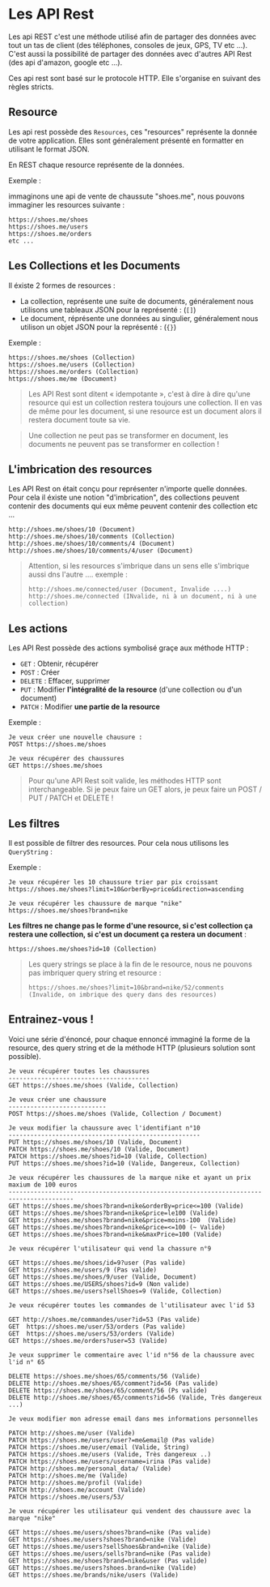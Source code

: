 # Les API Rest

Les api REST c'est une méthode utilisé afin de partager des données avec tout un tas de client (des téléphones, consoles de jeux, GPS, TV etc ...). C'est aussi la possibilité de partager des données avec d'autres API Rest (des api d'amazon, google etc ...).

Ces api rest sont basé sur le protocole HTTP. Elle s'organise en suivant des règles stricts.

## Resource

Les api rest possède des `Resources`, ces "resources" représente la donnée de votre application. Elles sont généralement présenté en formatter en utilisant le format JSON.

En REST chaque resource représente de la données.

Exemple :

immaginons une api de vente de chaussute "shoes.me", nous pouvons immaginer les resources suivante :

```
https://shoes.me/shoes
https://shoes.me/users
https://shoes.me/orders
etc ...
```

## Les Collections et les Documents

Il éxiste 2 formes de resources :

- La collection, représente une suite de documents, généralement nous utilisons une tableaux JSON pour la représenté : (`[]`)
- Le document, réprésente une données au singulier, généralement nous utilison un objet JSON pour la représenté : (`{}`)

Exemple :

```
https://shoes.me/shoes (Collection)
https://shoes.me/users (Collection)
https://shoes.me/orders (Collection)
https://shoes.me/me (Document)
```

> Les API Rest sont ditent « idempotante », c'est à dire à dire qu'une resource qui est un collection restera toujours une collection. Il en vas de même pour les document, si une resource est un document alors il restera document toute sa vie.

> Une collection ne peut pas se transformer en document, les documents ne peuvent pas se transformer en collection !

## L'imbrication des resources

Les API Rest on était conçu pour représenter n'importe quelle données. Pour cela il éxiste une notion "d'imbrication", des collections peuvent contenir des documents qui eux même peuvent contenir des collection etc ...

```
http://shoes.me/shoes/10 (Document)
http://shoes.me/shoes/10/comments (Collection)
http://shoes.me/shoes/10/comments/4 (Document)
http://shoes.me/shoes/10/comments/4/user (Document)
```

> Attention, si les resources s'imbrique dans un sens elle s'imbrique aussi dns l'autre .... exemple :
>
> ```
> http://shoes.me/connected/user (Document, Invalide ....)
> http://shoes.me/connected (INvalide, ni à un document, ni à une collection)
> ```

## Les actions

Les API Rest possède des actions symbolisé graçe aux méthode HTTP :

- `GET` : Obtenir, récupérer
- `POST` : Créer
- `DELETE` : Effacer, supprimer
- `PUT` : Modifier **l'intégralité de la resource** (d'une collection ou d'un document)
- `PATCH` : Modifier **une partie de la resource**

Exemple :

```
Je veux créer une nouvelle chausure :
POST https://shoes.me/shoes

Je veux récupérer des chaussures
GET https://shoes.me/shoes
```

> Pour qu'une API Rest soit valide, les méthodes HTTP sont interchangeable. Si je peux faire un GET alors, je peux faire un POST / PUT / PATCH et DELETE !

## Les filtres

Il est possible de filtrer des resources. Pour cela nous utilisons les `QueryString` :

Exemple :

```
Je veux récupérer les 10 chaussure trier par pix croissant
https://shoes.me/shoes?limit=10&orberBy=price&direction=ascending

Je veux récupérer les chaussure de marque "nike"
https://shoes.me/shoes?brand=nike
```

**Les filtres ne change pas le forme d'une resource, si c'est collection ça restera une collection, si c'est un document ça restera un document** :

```
https://shoes.me/shoes?id=10 (Collection)
```

> Les query strings se place à la fin de le resource, nous ne pouvons pas imbriquer query string et resource :
>
> ```
> https://shoes.me/shoes?limit=10&brand=nike/52/comments (Invalide, on imbrique des query dans des resources)
> ```

## Entrainez-vous !

Voici une série d'énoncé, pour chaque ennoncé immaginé la forme de la resource, des query string et de la méthode HTTP (plusieurs solution sont possible).

```
Je veux récupérer toutes les chaussures
---------------------------------------
GET https://shoes.me/shoes (Valide, Collection)

Je veux créer une chaussure
---------------------------
POST https://shoes.me/shoes (Valide, Collection / Document)

Je veux modifier la chaussure avec l'identifiant n°10
-----------------------------------------------------
PUT https://shoes.me/shoes/10 (Valide, Document)
PATCH https://shoes.me/shoes/10 (Valide, Document)
PATCH https://shoes.me/shoes?id=10 (Valide, Collection)
PUT https://shoes.me/shoes?id=10 (Valide, Dangereux, Collection)

Je veux récupérer les chaussures de la marque nike et ayant un prix maxium de 100 euros
----------------------------------------------------------------------------------------
GET https://shoes.me/shoes?brand=nike&orderBy=price<=100 (Valide)
GET https://shoes.me/shoes?brand=nike&price=le100 (Valide)
GET https://shoes.me/shoes?brand=nike&price=moins-100  (Valide)
GET https://shoes.me/shoes?brand=nike&price=<=100 (~ Valide)
GET https://shoes.me/shoes?brand=nike&maxPrice=100 (Valide)

Je veux récupérer l'utilisateur qui vend la chassure n°9

GET https://shoes.me/shoes/id=9?user (Pas valide)
GET https://shoes.me/users/9 (Pas valide)
GET https://shoes.me/shoes/9/user (Valide, Document)
GET https://shoes.me/USERS/shoes?id=9 (Non valide)
GET https://shoes.me/users?sellShoes=9 (Valide, Collection)

Je veux récupérer toutes les commandes de l'utilisateur avec l'id 53

GET http://shoes.me/commandes/user?id=53 (Pas valide)
GET  https://shoes.me/user/53/orders (Pas valide)
GET  https://shoes.me/users/53/orders (Valide)
GET https://shoes.me/orders?user=53 (Valide)

Je veux supprimer le commentaire avec l'id n°56 de la chaussure avec l'id n° 65

DELETE https://shoes.me/shoes/65/comments/56 (Valide)
DELETE http://shoes.me/shoes/65/comment?id=56 (Pas valide)
DELETE https://shoes.me/shoes/65/comment/56 (Ps valide)
DELETE http://shoes.me/shoes/65/comments?id=56 (Valide, Très dangereux ...)

Je veux modifier mon adresse email dans mes informations personnelles

PATCH http://shoes.me/user (Valide)
PATCH https://shoes.me/users/user?=me&email@ (Pas valide)
PATCH https://shoes.me/user/email (Valide, String)
PATCH https://shoes.me/users (Valide, Très dangereux ..)
PATCH https://shoes.me/users/username=irina (Pas valide)
PATCH http://shoes.me/personal_data/ (Valide)
PATCH http://shoes.me/me (Valide)
PATCH http://shoes.me/profil (Valide)
PATCH http://shoes.me/account (Valide)
PATCH https://shoes.me/users/53/

Je veux récupérer les utilisateur qui vendent des chaussure avec la marque "nike"

GET https://shoes.me/users/shoes?brand=nike (Pas valide)
GET https://shoes.me/users?shoes?brand=nike (Valide)
GET https://shoes.me/users?sellShoes&brand=nike (Valide)
GET https://shoes.me/users/sells?brand=nike (Pas valide)
GET https://shoes.me/shoes?brand=nike&user (Pas valide)
GET https://shoes.me/users?shoes.brand=nike (Valide)
GET https://shoes.me/brands/nike/users (Valide)
```
